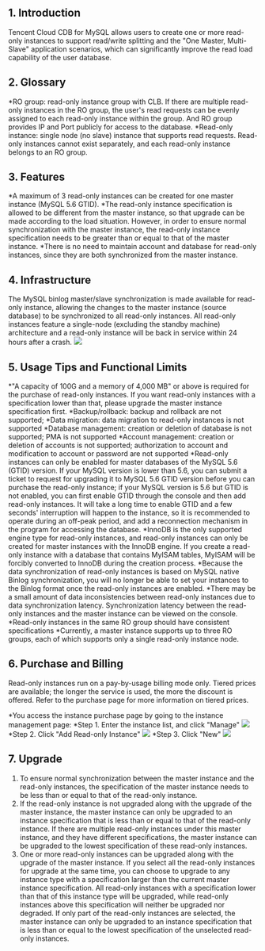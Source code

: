 ## 1. Introduction
Tencent Cloud CDB for MySQL allows users to create one or more read-only instances to support read/write splitting and the "One Master, Multi-Slave" application scenarios, which can significantly improve the read load capability of the user database.

## 2. Glossary
*RO group: read-only instance group with CLB. If there are multiple read-only instances in the RO group, the user's read requests can be evenly assigned to each read-only instance within the group. And RO group provides IP and Port publicly for access to the database.
*Read-only instance: single node (no slave) instance that supports read requests. Read-only instances cannot exist separately, and each read-only instance belongs to an RO group.

## 3. Features 
*A maximum of 3 read-only instances can be created for one master instance (MySQL 5.6 GTID).
*The read-only instance specification is allowed to be different from the master instance, so that upgrade can be made according to the load situation. However, in order to ensure normal synchronization with the master instance, the read-only instance specification needs to be greater than or equal to that of the master instance.
*There is no need to maintain account and database for read-only instances, since they are both synchronized from the master instance.

## 4. Infrastructure
The MySQL binlog master/slave synchronization is made available for read-only instance, allowing the changes to the master instance (source database) to be synchronized to all read-only instances. All read-only instances feature a single-node (excluding the standby machine) architecture and a read-only instance will be back in service within 24 hours after a crash.
![](//mc.qcloudimg.com/static/img/3f2a163d690deda5978474f8db4b8738/image.png)


## 5. Usage Tips and Functional Limits
*"A capacity of 100G and a memory of 4,000 MB" or above is required for the purchase of read-only instances. If you want read-only instances with a specification lower than that, please upgrade the master instance specification first.
*Backup/rollback: backup and rollback are not supported;
*Data migration: data migration to read-only instances is not supported
*Database management: creation or deletion of database is not supported; PMA is not supported
*Account management: creation or deletion of accounts is not supported; authorization to account and modification to account or password are not supported
*Read-only instances can only be enabled for master databases of the MySQL 5.6 (GTID) version. If your MySQL version is lower than 5.6, you can submit a ticket to request for upgrading it to MySQL 5.6 GTID version before you can purchase the read-only instance; if your MySQL version is 5.6 but GTID is not enabled, you can first enable GTID through the console and then add read-only instances. It will take a long time to enable GTID and a few seconds' interruption will happen to the instance, so it is recommended to operate during an off-peak period, and add a reconnection mechanism in the program for accessing the database.
*InnoDB is the only supported engine type for read-only instances, and read-only instances can only be created for master instances with the InnoDB engine. If you create a read-only instance with a database that contains MyISAM tables, MyISAM will be forcibly converted to InnoDB during the creation process.
*Because the data synchronization of read-only instances is based on MySQL native Binlog synchronization, you will no longer be able to set your instances to the Binlog format once the read-only instances are enabled.
*There may be a small amount of data inconsistencies between read-only instances due to data synchronization latency. Synchronization latency between the read-only instances and the master instance can be viewed on the console.
*Read-only instances in the same RO group should have consistent specifications
*Currently, a master instance supports up to three RO groups, each of which supports only a single read-only instance node.

## 6. Purchase and Billing
Read-only instances run on a pay-by-usage billing mode only. Tiered prices are available; the longer the service is used, the more the discount is offered. Refer to the purchase page for more information on tiered prices.

*You access the instance purchase page by going to the instance management page:
	*Step 1. Enter the instance list, and click "Manage"
![ ](//mc.qcloudimg.com/static/img/3db5124e52d7b5140503b76289cac54e/image.png)
	*Step 2. Click "Add Read-only Instance"
![](//mc.qcloudimg.com/static/img/d1a0c15a2bfbe828e1b2367a10d85922/image.png)
	*Step 3. Click "New"
![](//mc.qcloudimg.com/static/img/416e33a635da626360b65af991439d8f/image.png)


 
## 7. Upgrade
1. To ensure normal synchronization between the master instance and the read-only instances, the specification of the master instance needs to be less than or equal to that of the read-only instance.
2. If the read-only instance is not upgraded along with the upgrade of the master instance, the master instance can only be upgraded to an instance specification that is less than or equal to that of the read-only instance. If there are multiple read-only instances under this master instance, and they have different specifications, the master instance can be upgraded to the lowest specification of these read-only instances.
3. One or more read-only instances can be upgraded along with the upgrade of the master instance. If you select all the read-only instances for upgrade at the same time, you can choose to upgrade to any instance type with a specification larger than the current master instance specification. All read-only instances with a specification lower than that of this instance type will be upgraded, while read-only instances above this specification will neither be upgraded nor degraded. If only part of the read-only instances are selected, the master instance can only be upgraded to an instance specification that is less than or equal to the lowest specification of the unselected read-only instances.

